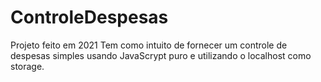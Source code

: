 # ControleDespesas
Projeto feito em 2021
Tem como intuito de fornecer um controle de despesas simples usando JavaScrypt puro e utilizando o localhost como storage.
